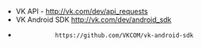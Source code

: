 * VK API - http://vk.com/dev/api_requests
* VK Android SDK http://vk.com/dev/android_sdk
*                https://github.com/VKCOM/vk-android-sdk
